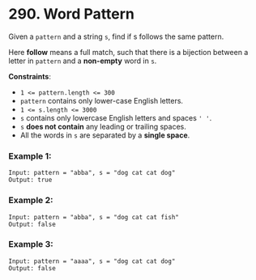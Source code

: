 # 290. Word Pattern

Given a `pattern` and a string `s`, find if s follows the same pattern.

Here **follow** means a full match, such that there is a bijection between a letter in `pattern` and a **non-empty** word in `s`.

**Constraints**:

- `1 <= pattern.length <= 300`
- `pattern` contains only lower-case English letters.
- `1 <= s.length <= 3000`
- `s` contains only lowercase English letters and spaces `' '`.
- `s` **does not contain** any leading or trailing spaces.
- All the words in `s` are separated by a **single space**.

### Example 1:
```
Input: pattern = "abba", s = "dog cat cat dog"
Output: true
```

### Example 2:
```
Input: pattern = "abba", s = "dog cat cat fish"
Output: false
```

### Example 3:
```
Input: pattern = "aaaa", s = "dog cat cat dog"
Output: false
```
